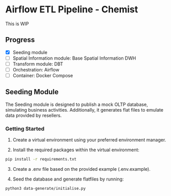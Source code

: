 # Airflow ETL Pipeline - Chemist

This is WIP

## Progress

- [x] Seeding module
- [ ] Spatial Information module: Base Spatial Information DWH
- [ ] Transform module: DBT
- [ ] Orchestration: Airflow
- [ ] Container: Docker Compose

## Seeding Module

The Seeding module is designed to publish a mock OLTP database, simulating business activities. Additionally, it generates flat files to emulate data provided by resellers.

### Getting Started

1. Create a virtual environment using your preferred environment manager.

2. Install the required packages within the virtual environment:

```bash
pip install -r requirements.txt
```

3. Create a .env file based on the provided example (.env.example).

4. Seed the database and generate flatfiles by running:

```bash
python3 data-generate/initialise.py
```
